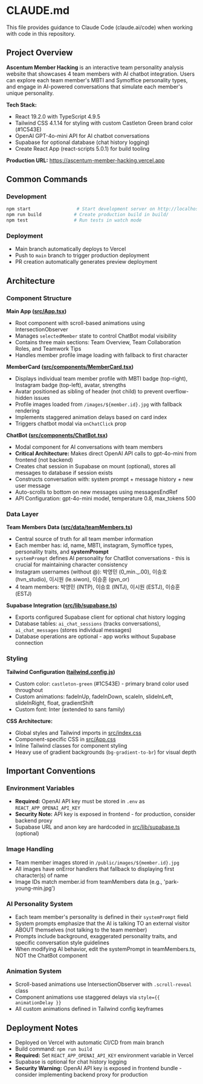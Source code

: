 # CLAUDE.md

This file provides guidance to Claude Code (claude.ai/code) when working with code in this repository.

## Project Overview

**Ascentum Member Hacking** is an interactive team personality analysis website that showcases 4 team members with AI chatbot integration. Users can explore each team member's MBTI and Symoffice personality types, and engage in AI-powered conversations that simulate each member's unique personality.

**Tech Stack:**
- React 19.2.0 with TypeScript 4.9.5
- Tailwind CSS 4.1.14 for styling with custom Castleton Green brand color (#1C543E)
- OpenAI GPT-4o-mini API for AI chatbot conversations
- Supabase for optional database (chat history logging)
- Create React App (react-scripts 5.0.1) for build tooling

**Production URL:** https://ascentum-member-hacking.vercel.app

## Common Commands

### Development
```bash
npm start                 # Start development server on http://localhost:3000
npm run build            # Create production build in build/
npm test                 # Run tests in watch mode
```

### Deployment
- Main branch automatically deploys to Vercel
- Push to `main` branch to trigger production deployment
- PR creation automatically generates preview deployment

## Architecture

### Component Structure

**Main App ([src/App.tsx](src/App.tsx))**
- Root component with scroll-based animations using IntersectionObserver
- Manages `selectedMember` state to control ChatBot modal visibility
- Contains three main sections: Team Overview, Team Collaboration Roles, and Teamwork Tips
- Handles member profile image loading with fallback to first character

**MemberCard ([src/components/MemberCard.tsx](src/components/MemberCard.tsx))**
- Displays individual team member profile with MBTI badge (top-right), Instagram badge (top-left), avatar, strengths
- Avatar positioned as sibling of header (not child) to prevent overflow-hidden issues
- Profile images loaded from `/images/${member.id}.jpg` with fallback rendering
- Implements staggered animation delays based on card index
- Triggers chatbot modal via `onChatClick` prop

**ChatBot ([src/components/ChatBot.tsx](src/components/ChatBot.tsx))**
- Modal component for AI conversations with team members
- **Critical Architecture:** Makes direct OpenAI API calls to gpt-4o-mini from frontend (not backend)
- Creates chat session in Supabase on mount (optional), stores all messages to database if session exists
- Constructs conversation with: system prompt + message history + new user message
- Auto-scrolls to bottom on new messages using messagesEndRef
- API Configuration: gpt-4o-mini model, temperature 0.8, max_tokens 500

### Data Layer

**Team Members Data ([src/data/teamMembers.ts](src/data/teamMembers.ts))**
- Central source of truth for all team member information
- Each member has: id, name, MBTI, instagram, Symoffice types, personality traits, and **systemPrompt**
- `systemPrompt` defines AI personality for ChatBot conversations - this is crucial for maintaining character consistency
- Instagram usernames (without @): 박영민 (0_min._.00), 이승호 (hvn_studio), 이시원 (le.siwon), 이승훈 (gvn_or)
- 4 team members: 박영민 (INTP), 이승호 (INTJ), 이시원 (ESTJ), 이승훈 (ESTJ)

**Supabase Integration ([src/lib/supabase.ts](src/lib/supabase.ts))**
- Exports configured Supabase client for optional chat history logging
- Database tables: `ai_chat_sessions` (tracks conversations), `ai_chat_messages` (stores individual messages)
- Database operations are optional - app works without Supabase connection

### Styling

**Tailwind Configuration ([tailwind.config.js](tailwind.config.js))**
- Custom color: `castleton-green` (#1C543E) - primary brand color used throughout
- Custom animations: fadeInUp, fadeInDown, scaleIn, slideInLeft, slideInRight, float, gradientShift
- Custom font: Inter (extended to sans family)

**CSS Architecture:**
- Global styles and Tailwind imports in [src/index.css](src/index.css)
- Component-specific CSS in [src/App.css](src/App.css)
- Inline Tailwind classes for component styling
- Heavy use of gradient backgrounds (`bg-gradient-to-br`) for visual depth

## Important Conventions

### Environment Variables
- **Required:** OpenAI API key must be stored in `.env` as `REACT_APP_OPENAI_API_KEY`
- **Security Note:** API key is exposed in frontend - for production, consider backend proxy
- Supabase URL and anon key are hardcoded in [src/lib/supabase.ts](src/lib/supabase.ts) (optional)

### Image Handling
- Team member images stored in `/public/images/${member.id}.jpg`
- All images have onError handlers that fallback to displaying first character(s) of name
- Image IDs match member.id from teamMembers data (e.g., 'park-young-min.jpg')

### AI Personality System
- Each team member's personality is defined in their `systemPrompt` field
- System prompts emphasize that the AI is talking TO an external visitor ABOUT themselves (not talking to the team member)
- Prompts include background, exaggerated personality traits, and specific conversation style guidelines
- When modifying AI behavior, edit the systemPrompt in teamMembers.ts, NOT the ChatBot component

### Animation System
- Scroll-based animations use IntersectionObserver with `.scroll-reveal` class
- Component animations use staggered delays via `style={{ animationDelay }}`
- All custom animations defined in Tailwind config keyframes

## Deployment Notes

- Deployed on Vercel with automatic CI/CD from main branch
- Build command: `npm run build`
- **Required:** Set `REACT_APP_OPENAI_API_KEY` environment variable in Vercel
- Supabase is optional for chat history logging
- **Security Warning:** OpenAI API key is exposed in frontend bundle - consider implementing backend proxy for production
